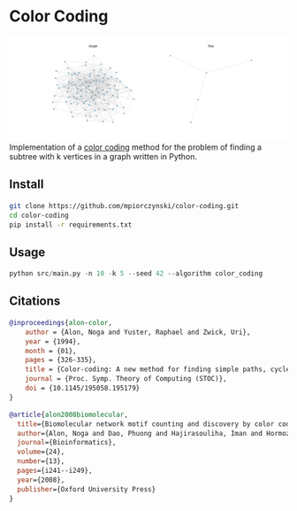 # Color Coding

<img src="./graph_tree.png"></img>
Implementation of a <a href="https://dl.acm.org/doi/pdf/10.1145/210332.210337">color coding</a> method for the problem of finding a subtree with k vertices in a graph written in Python.

## Install

```bash
git clone https://github.com/mpiorczynski/color-coding.git
cd color-coding
pip install -r requirements.txt
```

## Usage

```python
python src/main.py -n 10 -k 5 --seed 42 --algorithm color_coding
```

## Citations

```bibtex
@inproceedings{alon-color,
    author = {Alon, Noga and Yuster, Raphael and Zwick, Uri},
    year = {1994},
    month = {01},
    pages = {326-335},
    title = {Color-coding: A new method for finding simple paths, cycles and other small subgraphs within large graphs},
    journal = {Proc. Symp. Theory of Computing (STOC)},
    doi = {10.1145/195058.195179}
}
```

```bibtex
@article{alon2008biomolecular,
  title={Biomolecular network motif counting and discovery by color coding},
  author={Alon, Noga and Dao, Phuong and Hajirasouliha, Iman and Hormozdiari, Fereydoun and Sahinalp, S Cenk},
  journal={Bioinformatics},
  volume={24},
  number={13},
  pages={i241--i249},
  year={2008},
  publisher={Oxford University Press}
}
```
